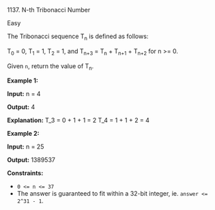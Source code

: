 1137\. N-th Tribonacci Number

Easy

The Tribonacci sequence T<sub>n</sub> is defined as follows:

T<sub>0</sub> = 0, T<sub>1</sub> = 1, T<sub>2</sub> = 1, and T<sub>n+3</sub> = T<sub>n</sub> + T<sub>n+1</sub> + T<sub>n+2</sub> for n >= 0.

Given `n`, return the value of T<sub>n</sub>.

**Example 1:**

**Input:** n = 4

**Output:** 4

**Explanation:** T\_3 = 0 + 1 + 1 = 2 T\_4 = 1 + 1 + 2 = 4

**Example 2:**

**Input:** n = 25

**Output:** 1389537

**Constraints:**

*   `0 <= n <= 37`
*   The answer is guaranteed to fit within a 32-bit integer, ie. `answer <= 2^31 - 1`.